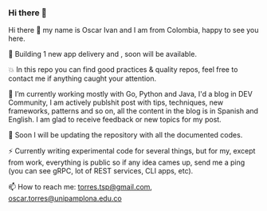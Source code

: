 ### Hi there 👋

Hi there 👋 my name is Oscar Ivan and I am from Colombia, happy to see you here.

🚀 Building 1 new app delivery and , soon will be available.

💥 In this repo you can find good practices & quality repos, feel free to contact me if anything caught your attention.

🔭 I’m currently working mostly with Go, Python and Java, I'd a blog in DEV Community, I am actively publshit post with tips, techniques, new frameworks, patterns and so on, all the content in the blog is in Spanish and English. I am glad to receive feedback or new topics for my post.

🌱 Soon I will be updating the repository with all the documented codes.

⚡ Currently writing experimental code for several things, but for my, except from work, everything is public so if any idea cames up, send me a ping (you can see gRPC, lot of REST services, CLI apps, etc).

📫 How to reach me: torres.tsp@gmail.com, oscar.torres@unipamplona.edu.co

<!--
**oscarivantl/oscarivantl** is a ✨ _special_ ✨ repository because its `README.md` (this file) appears on your GitHub profile.

Here are some ideas to get you started:

- 🔭 I’m currently working on ...
- 🌱 I’m currently learning ...
- 👯 I’m looking to collaborate on ...
- 🤔 I’m looking for help with ...
- 💬 Ask me about ...
- 📫 How to reach me: ...
- 😄 Pronouns: ...
- ⚡ Fun fact: ...
-->
